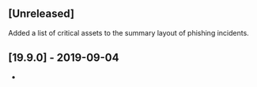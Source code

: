 ## [Unreleased]
Added a list of critical assets to the summary layout of phishing incidents.

## [19.9.0] - 2019-09-04
-
